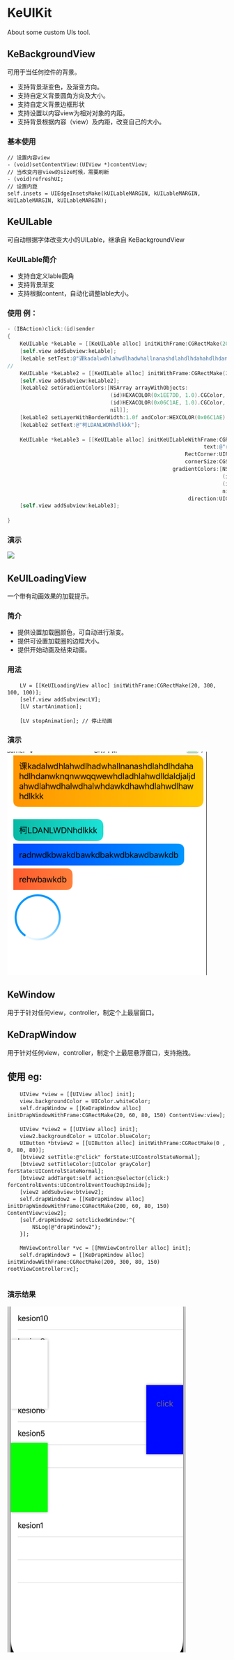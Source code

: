 # KeUIKit
About some custom UIs tool. 


## KeBackgroundView
可用于当任何控件的背景。
- 支持背景渐变色，及渐变方向。
- 支持自定义背景圆角方向及大小。
- 支持自定义背景边框形状
- 支持设置以内容view为相对对象的内距。
- 支持背景根据内容（view）及内距，改变自己的大小。

### 基本使用
``` oc
// 设置内容view
- (void)setContentView:(UIView *)contentView;
// 当改变内容view的size时候，需要刷新
- (void)refreshUI;
// 设置内距
self.insets = UIEdgeInsetsMake(kUILableMARGIN, kUILableMARGIN, kUILableMARGIN, kUILableMARGIN);
```

## KeUILable
可自动根据字体改变大小的UILable，继承自 KeBackgroundView

### KeUILable简介
- 支持自定义lable圆角
- 支持背景渐变
- 支持根据content，自动化调整lable大小。

### 使用 例：
``` Objective-C
- (IBAction)click:(id)sender
{
    KeUILable *keLable = [[KeUILable alloc] initWithFrame:CGRectMake(20, 20, 100, 40)];
    [self.view addSubview:keLable];
    [keLable setText:@"课kadalwdhlahwdlhadwhallnanashdlahdlhdahahdlhdanwknqnwwqqwewhdladhlahwdlldaldjaljdahwdlahwdhalwdhalwhdawkdhawhdlahwdlhawhdlkkk"];
//
    KeUILable *keLable2 = [[KeUILable alloc] initWithFrame:CGRectMake(20, 150, 100, 40)];
    [self.view addSubview:keLable2];
    [keLable2 setGradientColors:[NSArray arrayWithObjects:
                                 (id)HEXACOLOR(0x1EE7DD, 1.0).CGColor,
                                 (id)HEXACOLOR(0x06C1AE, 1.0).CGColor,
                                 nil]];
    [keLable2 setLayerWithBorderWidth:1.0f andColor:HEXCOLOR(0x06C1AE).CGColor];
    [keLable2 setText:@"柯LDANLWDNhdlkkk"];
    
    KeUILable *keLable3 = [[KeUILable alloc] initKeUILableWithFrame:CGRectMake(20, 200, 100, 40)
                                                               text:@"radnwdkbwakdbawkdbakwdbkawdbawkdb"
                                                         RectCorner:UIRectCornerTopRight | UIRectCornerBottomRight
                                                         cornerSize:CGSizeMake(kCornerSize, kCornerSize)
                                                     gradientColors:[NSArray arrayWithObjects:
                                                                     (id)HEXACOLOR(0x009FFF, 1.0).CGColor,
                                                                     (id)HEXACOLOR(0x0055FF, 1.0).CGColor,
                                                                     nil]
                                                          direction:UIGradientColorDirectionRightToLeft];
    [self.view addSubview:keLable3];

}
```

### 演示
![](https://github.com/KeSDK/KeUIKit/blob/master/IMG_3724.GIF)


## KeUILoadingView
一个带有动画效果的加载提示。

### 简介
- 提供设置加载圈颜色，可自动进行渐变。
- 提供可设置加载圈的边框大小。
- 提供开始动画及结束动画。

### 用法
``` oc
    LV = [[KeUILoadingView alloc] initWithFrame:CGRectMake(20, 300, 100, 100)];
    [self.view addSubview:LV];
    [LV startAnimation];
    
    [LV stopAnimation]; // 停止动画
```

### 演示
![](https://github.com/KeSDK/KeUIKit/blob/master/loadingpic.png)

## KeWindow
用于于针对任何view，controller，制定个上最层窗口。

## KeDrapWindow
用于针对任何view，controller，制定个上最层悬浮窗口，支持拖拽。
## 使用 eg:
``` oc
    UIView *view = [[UIView alloc] init];
    view.backgroundColor = UIColor.whiteColor;
    self.drapWindow = [[KeDrapWindow alloc] initDrapWindowWithFrame:CGRectMake(20, 60, 80, 150) ContentView:view];

    UIView *view2 = [[UIView alloc] init];
    view2.backgroundColor = UIColor.blueColor;
    UIButton *btview2 = [[UIButton alloc] initWithFrame:CGRectMake(0 , 0, 80, 80)];
    [btview2 setTitle:@"click" forState:UIControlStateNormal];
    [btview2 setTitleColor:[UIColor grayColor] forState:UIControlStateNormal];
    [btview2 addTarget:self action:@selector(click:) forControlEvents:UIControlEventTouchUpInside];
    [view2 addSubview:btview2];
    self.drapWindow2 = [[KeDrapWindow alloc] initDrapWindowWithFrame:CGRectMake(200, 60, 80, 150) ContentView:view2];
    [self.drapWindow2 setclickedWindow:^{
        NSLog(@"drapWindow2");
    }];
    
    MmViewController *vc = [[MmViewController alloc] init];
    self.drapWindow3 = [[KeDrapWindow alloc] initWindowWithFrame:CGRectMake(200, 300, 80, 150)  rootViewController:vc];
    
```
### 演示结果
![](https://github.com/KeSDK/KeUIKit/blob/dev/drap.png)


